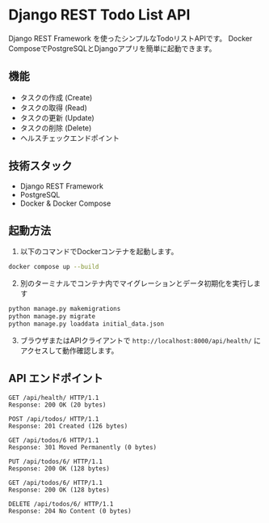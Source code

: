 # Django REST Todo List API

Django REST Framework を使ったシンプルなTodoリストAPIです。
Docker ComposeでPostgreSQLとDjangoアプリを簡単に起動できます。

## 機能
+ タスクの作成 (Create)
+ タスクの取得 (Read)
+ タスクの更新 (Update)
+ タスクの削除 (Delete)
+ ヘルスチェックエンドポイント

## 技術スタック
+ Django REST Framework
+ PostgreSQL
+ Docker & Docker Compose

## 起動方法
1. 以下のコマンドでDockerコンテナを起動します。

```bash
docker compose up --build
```

2. 別のターミナルでコンテナ内でマイグレーションとデータ初期化を実行します

```bash
python manage.py makemigrations
python manage.py migrate
python manage.py loaddata initial_data.json
```

3. ブラウザまたはAPIクライアントで `http://localhost:8000/api/health/` にアクセスして動作確認します。


## API エンドポイント

```http
GET /api/health/ HTTP/1.1
Response: 200 OK (20 bytes)

POST /api/todos/ HTTP/1.1
Response: 201 Created (126 bytes)

GET /api/todos/6 HTTP/1.1
Response: 301 Moved Permanently (0 bytes)

PUT /api/todos/6/ HTTP/1.1
Response: 200 OK (128 bytes)

GET /api/todos/6/ HTTP/1.1
Response: 200 OK (128 bytes)

DELETE /api/todos/6/ HTTP/1.1
Response: 204 No Content (0 bytes)
```

